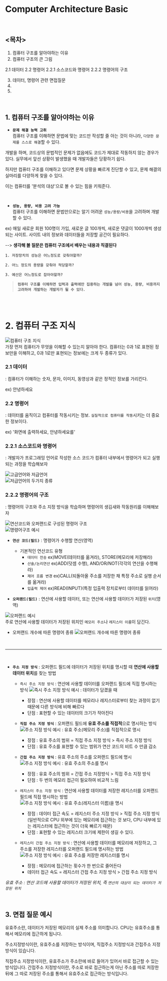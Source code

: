 # Computer Architecture Basic

<br />

## <목차>
1. 컴퓨터 구조를 알아야하는 이유
2. 컴퓨터 구조의 큰 그림
  
  2.1 데이터
  2.2 명령어
    2.2.1 소스코드와 명령어
    2.2.2 명령어의 구조
  
3. 데이터, 명령어 관련 면접질문
5. 
6. 
  


<br />

## 1. 컴퓨터 구조를 알아야하는 이유
* **`문제 해결 능력 고취`**<br>
컴퓨터 구조를 이해하면 문법에 맞는 코드만 작성할 줄 아는 것이 아니라, `다양한 문제를 스스로 해결`할 수 있다.

개발을 하며, 코드상의 문법적인 문제가 없음에도 코드가 제대로 작동하지 않는 경우가 있다. 실무에서 앞선 상황이 발생했을 때 개발자들은 당황하기 쉽다. 

하지만 컴퓨터 구조를 이해하고 있다면 문제 상황을 빠르게 진단할 수 있고, 문제 해결의 실마리를 다양하게 찾을 수 있다.

이는 컴퓨터를 '분석의 대상'으로 볼 수 있는 힘을 키워준다.

<br />

* **`성능, 용량, 비용 고려 가능`**<br>
컴퓨터 구조를 이해하면 문법만으로는 알기 어려운 `성능/용량/비용`을 고려하며 개발할 수 있다.

ex) 매일 새로운 회원 100명이 가입, 새로운 글 100개씩, 새로운 댓글이 1000개씩 생성되는 사이트. 사이트 내의 정보와 데이터들을 저장할 공간이 필요하다.

--> **생각해 볼 질문은 컴퓨터 구조에서 배우는 내용과 직결된다**

    1. 저장장치의 성능은 어느정도로 갖춰야할까? 
   
    2. 어느 정도의 용량을 갖춰야 적당할까? 
    
    3. 예산은 어느정도로 잡아야할까?

>**`컴퓨터 구조를 이해하면 입력과 출력에만 집중하는 개발을 넘어 성능, 용량, 비용까지 고려하여 개발하는 개발자가 될 수 있다.`**

<br>
<br>

# 2. 컴퓨터 구조 지식
![컴퓨터 구조 지식]()<br>
가장 먼저 컴퓨터가 무엇을 이해할 수 있는지 알아야 한다. 컴퓨터는 0과 1로 표현된 정보만을 이해하고, 0과 1로만 표현되는 정보에는 크게 두 종류가 있다.

### 2.1 데이터
: 컴퓨터가 이해하는 숫자, 문자, 이미지, 동영상과 같은 정적인 정보를 가리킨다.



ex) 안녕하세요

### 2.2 명령어
: 데이터를 움직이고 컴퓨터를 작동시키는 정보. `실질적으로 컴퓨터를 작동`시키는 더 중요한 정보이다.

ex) '화면에 출력하세요, 안녕하세요를'


### 2.2.1 **소스코드와 명령어**
: 개발자가 프로그래밍 언어로 작성한 소스 코드가 컴퓨터 내부에서 명령어가 되고 실행되는 과정을 학습해보자

![고급언어와 저급언어]()<br>
![저급언어의 두가지 종류]()<br>


### 2.2.2 **명령어의 구조**
: 명령어의 구조와 주소 지정 방식을 학습하며 명령어의 생김새와 작동원리를 이해해보자

![연산코드와 오퍼랜드로 구성된 명령어 구조]()<br>
![명령어구조 예시]()<br>

* **`연산 코드(필드)`** : 명령어가 수행할 연산(영역)
  * 기본적인 연산코드 유형
    - `데이터 전송` ex)MOVE(데이터를 옮겨라), STORE(메모리에 저장해라)
    - `산술/논리연산` ex)ADD(덧셈 수행), AND/OR/NOT(각각의 연산을 수행해라)
    - `제어 흐름 변경` ex)CALL(되돌아올 주소를 저장한 채 특정 주소로 실행 순서를 옮겨라)
    - `입출력 제어` ex)READ(INPUT)(특정 입출력 장치로부터 데이터를 읽어라)


* **`오퍼랜드(필드)`** : 연산에 사용할 데이터, 또는 연산에 사용할 데이터가 저장된 `위치`(영역)

![오퍼랜드 예시]()<br>
주로 연산에 사용할 데이터가 저장된 위치인 `메모리 주소`나 `레지스터 이름`이 담긴다.

  * 오퍼랜드 개수에 따른 명령어 종류
  ![오퍼랜드 개수에 따른 명령어 종류]()<br>

<br />

---

<br />


* **`주소 지정 방식`** : 오퍼랜드 필드에 데이터가 저장된 위치를 명시할 때 **연산에 사용할 데이터 위치**를 찾는 방법



  * `즉시 주소 지정 방식` : 연산에 사용할 데이터를 오퍼랜드 필드에 직접 명시하는 방식
      ![즉시 주소 지정 방식 예시 : 데이터가 담겼을 때]()<br>
    - 장점 : 연산에 사용할 데이터를 메모리나 레지스터로부터 찾는 과정이 없기 때문에 다른 방식에 비해 빠르다
    - 단점 : 표현할 수 있는 데이터의 크기가 작아진다

  * **`직접 주소 지정 방식`** : 오퍼랜드 필드에 **유효 주소를 직접적**으로 명시하는 방식
      ![주소 지정 방식 예시 : 유효 주소(메모리 주소)를 직접적으로 명시]()<br>
    - 장점 : 유효 주소의 범위 = 직접 주소 지정 방식 > 즉시 주소 지정 방식 
    - 단점 : 유효 주소를 표현할 수 있는 범위가 연산 코드의 비트 수 만큼 감소  
  
  * **`간접 주소 지정 방식`** : 유효 주소의 주소를 오퍼랜드 필드에 명시
      ![주소 지정 방식 예시 : 유효 주소의 주소를 명시]()<br>
    - 장점 : 유효 주소의 범위 = 간접 주소 지정방식 > 직접 주소 지정 방식
    - 단점 : 두 번의 메모리 접근이 필요하여 비교적 느림

  * `레지스터 주소 지정 방식` : 연산에 사용할 데이터를 저장한 레지스터를 오퍼랜드 필드에 직접 명시하는 방법
      ![주소 지정 방식 예시 : 유효 주소(레지스터 이름)을 명시]()<br>
    - 장점 : 데이터 접근 속도 = 레지스터 주소 지정 방식 > 직접 주소 지정 방식(일반적으로 CPU 외부에 있는 메모리에 접근하는 것 보다, CPU 내부에 있는 레지스터에 접근하는 것이 더욱 빠르기 때문)
    - 단점 : 표현할 수 있는 레지스터 크기에 제한이 생길 수 있다.

  * `레지스터 간접 주소 지정 방식` : 연산에 사용할 데이터를 메모리에 저장하고, 그 주소를 저장한 레지스터를 오퍼랜드 필드에 명시하는 방법
      ![주소 지정 방식 예시 : 유효 주소를 저장한 레지스터를 명시]()<br>
    - 장점 : 메모리에 접근하는 횟수가 한 번으로 줄어든다
    - 데이터 접근 속도 = 레지스터 간접 주소 지정 방식 > 간접 주소 지정 방식


> 
*유효 주소 : 연산 코드에 사용할 데이터가 저장된 위치, 즉 `연산의 대상이 되는 데이터가 저장된 위치`*

<br />

## 3. 면접 질문 예시

유효주소란,
데이터가 저장된 메모리의 실제 주소를 의미합니다. CPU는 유효주소를 통해서 메모리에 접근하게 됩니다.

주소지정방식이란,
유효주소를 저장하는 방식이며, 직접주소 지정방식과 간접주소 지정방식이 있습니다.

직접주소 지정방식이란,
유효주소가 주소란에 바로 들어가 있어서 바로 접근할 수 있는 방식입니다.
간접주소 지정방식이란,
주소로 바로 접근하는게 아닌 주소를 따로 저장한 뒤에 그 따로 저장된 주소를 통해서 유효주소로 접근하는 방식입니다.
